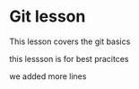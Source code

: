 # Git lesson

This lesson covers the git basics 
 
this lessson is for best pracitces


we added more lines
